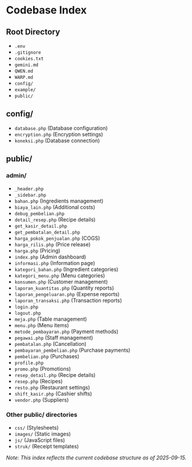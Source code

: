 # Codebase Index

## Root Directory
- `.env`
- `.gitignore`
- `cookies.txt`
- `gemini.md`
- `QWEN.md`
- `WARP.md`
- `config/`
- `example/`
- `public/`

## config/
- `database.php` (Database configuration)
- `encryption.php` (Encryption settings)
- `koneksi.php` (Database connection)

## public/
### admin/
- `_header.php`
- `_sidebar.php`
- `bahan.php` (Ingredients management)
- `biaya_lain.php` (Additional costs)
- `debug_pembelian.php`
- `detail_resep.php` (Recipe details)
- `get_kasir_detail.php`
- `get_pembatalan_detail.php`
- `harga_pokok_penjualan.php` (COGS)
- `harga_rilis.php` (Price release)
- `harga.php` (Pricing)
- `index.php` (Admin dashboard)
- `informasi.php` (Information page)
- `kategori_bahan.php` (Ingredient categories)
- `kategori_menu.php` (Menu categories)
- `konsumen.php` (Customer management)
- `laporan_kuantitas.php` (Quantity reports)
- `laporan_pengeluaran.php` (Expense reports)
- `laporan_transaksi.php` (Transaction reports)
- `login.php`
- `logout.php`
- `meja.php` (Table management)
- `menu.php` (Menu items)
- `metode_pembayaran.php` (Payment methods)
- `pegawai.php` (Staff management)
- `pembatalan.php` (Cancellation)
- `pembayaran_pembelian.php` (Purchase payments)
- `pembelian.php` (Purchases)
- `profile.php`
- `promo.php` (Promotions)
- `resep_detail.php` (Recipe details)
- `resep.php` (Recipes)
- `resto.php` (Restaurant settings)
- `shift_kasir.php` (Cashier shifts)
- `vendor.php` (Suppliers)

### Other public/ directories
- `css/` (Stylesheets)
- `images/` (Static images)
- `js/` (JavaScript files)
- `struk/` (Receipt templates)

*Note: This index reflects the current codebase structure as of 2025-09-15.*